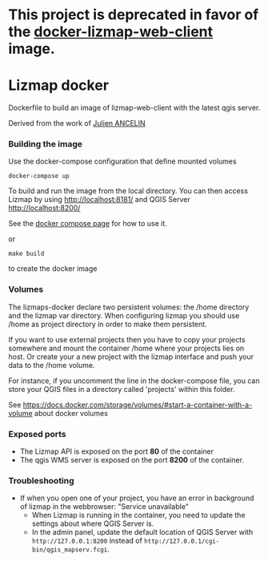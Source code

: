 # This project is deprecated in favor of the [docker-lizmap-web-client](https://github.com/3liz/docker-lizmap-web-client) image.

Lizmap docker
=============

Dockerfile to build an image of lizmap-web-client with the latest qgis server.

Derived from the work of [Julien ANCELIN](https://github.com/jancelin/docker-lizmap)

### Building the image

Use the docker-compose configuration that define mounted volumes

```
docker-compose up
```

To build and run the image from the local directory.
You can then access Lizmap by using [http://localhost:8181/](http://localhost:8181/)
and QGIS Server [http://localhost:8200/](http://localhost:8200/)

See the [docker compose page](https://docs.docker.com/compose/) for how to use it. 

or

```
make build 
```

to create the docker image

### Volumes

The lizmaps-docker declare two persistent volumes: the /home directory and the lizmap var directory. When configuring lizmap you should use /home as
project directory in order to make them persistent.

If you want to use external projects then you have to copy your projects somewhere and mount the container /home where your projects lies on host.
Or create your a new project with the lizmap interface and push your data to the /home volume.

For instance, if you uncomment the line in the docker-compose file, you can store your QGIS files in a directory called 'projects' within this folder.

See https://docs.docker.com/storage/volumes/#start-a-container-with-a-volume about docker volumes

 
### Exposed ports

- The Lizmap API  is exposed on the port **80** of the container
- The qgis WMS server is exposed on the port **8200** of the container.

###  Troubleshooting

* If when you open one of your project, you have an error in background of lizmap in the webbrowser: "Service unavailable"
  * When Lizmap is running in the container, you need to update the settings about where QGIS Server is.
  * In the admin panel, update the default location of QGIS Server with `http://127.0.0.1:8200` instead of `http://127.0.0.1/cgi-bin/qgis_mapserv.fcgi`.



